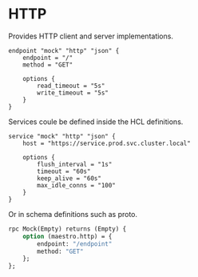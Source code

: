 # HTTP

Provides HTTP client and server implementations.

```hcl
endpoint "mock" "http" "json" {
	endpoint = "/"
	method = "GET"

	options {
		read_timeout = "5s"
		write_timeout = "5s"
	}
}
```

Services coule be defined inside the HCL definitions.

```hcl
service "mock" "http" "json" {
	host = "https://service.prod.svc.cluster.local"

	options {
		flush_interval = "1s"
		timeout = "60s"
		keep_alive = "60s"
		max_idle_conns = "100"
	}
}
```

Or in schema definitions such as proto.

```proto
rpc Mock(Empty) returns (Empty) {
	option (maestro.http) = {
		endpoint: "/endpoint"
		method: "GET"
	};
};
```